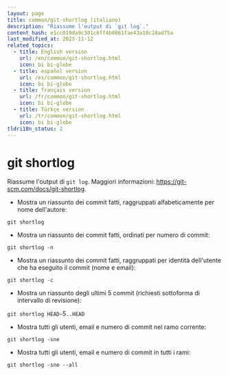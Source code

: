 ```yaml
---
layout: page
title: common/git-shortlog (italiano)
description: "Riassume l'output di `git log`."
content_hash: e1cc019da9c301c6ff4b0861fae43a18c28ad75a
last_modified_at: 2023-11-12
related_topics:
  - title: English version
    url: /en/common/git-shortlog.html
    icon: bi bi-globe
  - title: español version
    url: /es/common/git-shortlog.html
    icon: bi bi-globe
  - title: français version
    url: /fr/common/git-shortlog.html
    icon: bi bi-globe
  - title: Türkçe version
    url: /tr/common/git-shortlog.html
    icon: bi bi-globe
tldri18n_status: 2
---
```

# git shortlog

Riassume l'output di `git log`.
Maggiori informazioni: <https://git-scm.com/docs/git-shortlog>.

- Mostra un riassunto dei commit fatti, raggruppati alfabeticamente per nome dell'autore:

`git shortlog`

- Mostra un riassunto dei commit fatti, ordinati per numero di commit:

`git shortlog -n`

- Mostra un riassunto dei commit fatti, raggruppati per identità dell'utente che ha eseguito il commit (nome e email):

`git shortlog -c`

- Mostra un riassunto degli ultimi 5 commit (richiesti sottoforma di intervallo di revisione):

`git shortlog HEAD~`<span class="tldr-var badge badge-pill bg-dark-lm bg-white-dm text-white-lm text-dark-dm font-weight-bold">5</span>`..HEAD`

- Mostra tutti gli utenti, email e numero di commit nel ramo corrente:

`git shortlog -sne`

- Mostra tutti gli utenti, email e numero di commit in tutti i rami:

`git shortlog -sne --all`
